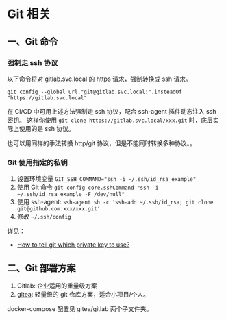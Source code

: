# Git 相关

## 一、Git 命令

### 强制走 ssh 协议

以下命令将对 gitlab.svc.local 的 https 请求，强制转换成 ssh 请求。
```
git config --global url."git@gitlab.svc.local:".insteadOf "https://gitlab.svc.local"
```

在 CI/CD 中可用上述方法强制走 ssh 协议，配合 ssh-agent 插件动态注入 ssh 密钥。
这样你使用 `git clone https://gitlab.svc.local/xxx.git` 时，底层实际上使用的是 ssh 协议。

也可以用同样的手法转换 http/git 协议，但是不能同时转换多种协议。。

### Git 使用指定的私钥

1. 设置环境变量 `GIT_SSH_COMMAND="ssh -i ~/.ssh/id_rsa_example"`
2. 使用 Git 命令 `git config core.sshCommand "ssh -i ~/.ssh/id_rsa_example -F /dev/null"`
3. 使用 ssh-agent: `ssh-agent sh -c 'ssh-add ~/.ssh/id_rsa; git clone git@github.com:xxx/xxx.git'`
4. 修改 `~/.ssh/config`

详见：

- [How to tell git which private key to use?](https://superuser.com/questions/232373/how-to-tell-git-which-private-key-to-use)

## 二、Git 部署方案

1. Gitlab: 企业适用的重量级方案
2. [gitea](https://github.com/go-gitea/gitea): 轻量级的 git 仓库方案，适合小项目/个人。

docker-compose 配置见 gitea/gitlab 两个子文件夹。
